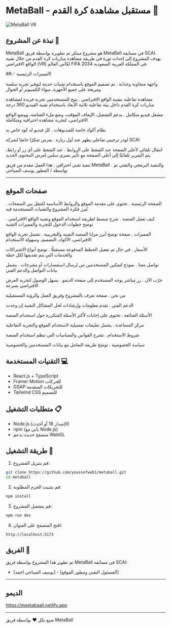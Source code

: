 # MetaBall - مستقبل مشاهدة كرة القدم 🚀

![MetaBall VR](https://images.unsplash.com/photo-1522778119026-d647f0596c20?auto=format&fit=crop&q=80)

## نبذة عن المشروع 🎯

MetaBall هو مشروع مبتكر تم تطويره بواسطة فريق MetaBall في مسابقة SCAI. يهدف المشروع إلى إحداث ثورة في طريقة مشاهدة مباريات كرة القدم من خلال تقنية الواقع الافتراضي (VR) لكأس العالم FIFA 2034 في المملكة العربية السعودية.

##✅ االمميزات الرئيسية


واجهة متجاوبة وجذابة
. تم تصميم الموقع باستخدام تقنيات حديثة لتوفير تجربة سلسة ومريحة على جميع الأجهزة، سواء الكمبيوتر أو الجوال

مشاهدة تفاعلية بتقنية الواقع الافتراضي
. يتيح للمستخدمين تجربة فريدة لمشاهدة مباريات كرة القدم داخل بيئة تفاعلية ثلاثية الأبعاد باستخدام تقنية الفيديو 360 درجة

مشغل فيديو متكامل
. يدعم التشغيل، الإيقاف المؤقت، وضع ملء الشاشة، ووضع الواقع الافتراضي، لتجربة مشاهدة احترافية ومتكاملة

نظام أكواد خاصة للفيديوهات
. كل فيديو له كود خاص به


لودر ترحيبي تفاعلي يظهر عند أول زيارة
. يعرض شكرًا خاصًا لشركة SCAI

انتقال تلقائي لأعلى الصفحة عند الضغط على الروابط
. عند الضغط على أي زر أو رابط، يتم التمرير تلقائيًا إلى أعلى الصفحة مع تأثير بصري سلس لعرض المحتوى الجديد

تنفيذ تقني احترافي
. هذا العمل مقدم من فريق MetaBall
. والتنفيذ البرمجي والتقني تم بواسطة / المطور يوسف الصباحي


---


## صفحات الموقع
الصفحة الرئيسية
. تحتوي على مقدمة الموقع والروابط الأساسية للتنقل بين الصفحات
. تُبرز فكرة المشروع والتقنيات المستخدمة فيه

كيف تعمل المنصة
. شرح مبسط لطريقة استخدام الموقع وتقنية الواقع الافتراضي
. توضح خطوات الدخول للتجربة والمميزات التقنية

المميزات
. صفحة توضح أبرز مزايا المنصة التقنية والتجريبية
. تشمل تجربة الواقع الافتراضي، الأكواد، التصميم، وسهولة الاستخدام

الأسعار
. في حال تم تفعيل الخطط المدفوعة مستقبلًا
. توضح أنواع الاشتراكات والخدمات التي يتم تقديمها لكل خطة

تواصل معنا
. نموذج لتمكين المستخدمين من إرسال استفسارات أو مقترحات
. يشمل بيانات التواصل والدعم الفني

جرّب الآن
. زر مباشر يوجه المستخدم إلى صفحة الديمو
. يسهل الوصول لتجربة العرض الافتراضي بسرعة

من نحن
. صفحة تعرف بالمشروع وفريق العمل والرؤية المستقبلية

الدعم الفني
. تقدم معلومات وإرشادات لحل المشاكل التقنية إن وجدت

الأسئلة الشائعة
. تحتوي على إجابات لأكثر الأسئلة المتكررة حول استخدام المنصة

مركز المساعدة
. يشمل تعليمات تفصيلية لاستخدام الموقع والتجربة التفاعلية

شروط الاستخدام
. تشرح القوانين والسياسات التي تنظم استخدام المنصة

سياسة الخصوصية
. توضح طريقة التعامل مع بيانات المستخدمين والخصوصية

## التقنيات المستخدمة 💻

- React.js + TypeScript
- Framer Motion للحركات
- GSAP للتحريكات المتقدمة
- Tailwind CSS للتصميم

## متطلبات التشغيل 📋

- Node.js (الإصدار 18 أو أحدث)
- npm (يأتي مع Node.js)
- متصفح حديث يدعم WebGL

## طريقة التشغيل 🚀

1. قم بتنزيل المشروع:
```bash
git clone https://github.com/youssefweb1/metaball.git
cd metaball
```

2. قم بتثبيت الحزم المطلوبة:
```bash
npm install
```

3. قم بتشغيل المشروع:
```bash
npm run dev
```

4. افتح المتصفح على العنوان:
```
http://localhost:5173
```



## الفريق 👥

تم تطوير هذا المشروع بواسطة فريق MetaBall في مسابقة SCAI:
- [يوسف الصباحي احمد] - [المسئول التقني ومطور الموقع]




---

## الديمو 
https://meetabaall.netlify.app

---
صنع بكل ❤️ بواسطة فريق MetaBall
